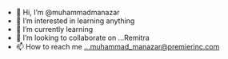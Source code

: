- 👋 Hi, I’m @muhammadmanazar
- 👀 I’m interested in learning anything
- 🌱 I’m currently learning 
- 💞️ I’m looking to collaborate on ...Remitra
- 📫 How to reach me ...muhammad_manazar@premierinc.com

<!---
muhammadmanazar/muhammadmanazar is a ✨ special ✨ repository because its `README.md` (this file) appears on your GitHub profile.
You can click the Preview link to take a look at your changes.
--->
